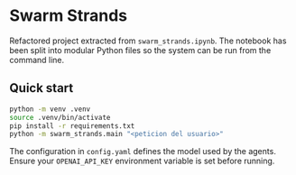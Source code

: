 # Swarm Strands

Refactored project extracted from `swarm_strands.ipynb`. The notebook has been
split into modular Python files so the system can be run from the command line.

## Quick start

```bash
python -m venv .venv
source .venv/bin/activate
pip install -r requirements.txt
python -m swarm_strands.main "<peticion del usuario>"
```

The configuration in `config.yaml` defines the model used by the agents. Ensure
your `OPENAI_API_KEY` environment variable is set before running.
